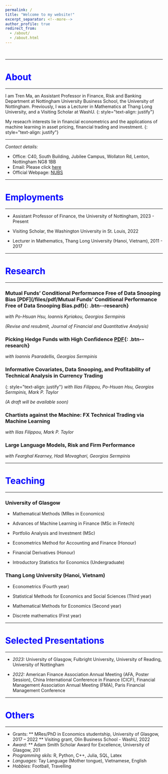 ```yaml
---
permalink: /
title: "Welcome to my website!"
excerpt_separator: <!--more-->
author_profile: true
redirect_from: 
  - /about/
  - /about.html
---
```


$~$

---

<span style="color:blue"> About </span> 
======
---

I am Tren Ma, an Assistant Professor in Finance, Risk and Banking Department at Nottingham University Business School, the University of Nottingham. Previously, I was a Lecturer in Mathematics at Thang Long University, and a Visiting Scholar at WashU. 
{: style="text-align: justify"}

My reseacrh interests lie in financial econometrics and the applications of machine learning in asset pricing, financial trading and investment. 
{: style="text-align: justify"}

---

*Contact details:*

* Office: C40, South Building, Jubilee Campus, Wollaton Rd, Lenton, Nottingham NG8 1BB
* Email: Please click [here](mailto:Tren.Ma@nottingham.ac.uk)
* Official Webpage: [NUBS](https://www.nottingham.ac.uk/business/people/liztm.phtml)

---

<span style="color:blue"> Employments </span> 
======
---
* Assistant Professor of Finance, the University of Nottingham, 2023 - Present

* Visiting Scholar, the Washington University in St. Louis, 2022

* Lecturer in Mathematics, Thang Long University (Hanoi, Vietnam), 2011 - 2017

---

<span style="color:blue"> Research </span> 
======
---

### Mutual Funds’ Conditional Performance Free of Data Snooping Bias [PDF](/files/pdf/Mutual Funds’ Conditional Performance Free of Data Snooping Bias.pdf){: .btn--research}
*with Po-Hsuan Hsu, Ioannis Kyriakou, Georgios Sermpinis*

*(Revise and resubmit, Journal of Financial and Quantitative Analysis)*


### Picking Hedge Funds with High Confidence [PDF](/files/pdf/Picking_Hedge_Funds_with_High_Confidence.pdf){: .btn--research}
*with Ioannis Psaradellis, Georgios Sermpinis*


### Informative Covariates, Data Snooping, and Profitability of Technical Analysis in Currency Trading 
{: style="text-align: justify"}
*with Ilias Filippou, Po-Hsuan Hsu, Georgios Sermpinis, Mark P. Taylor*

*(A draft will be available soon)*

### Chartists against the Machine: FX Technical Trading via Machine Learning
*with Ilias Filippou, Mark P. Taylor*

### Large Language Models, Risk and Firm Performance
*with Fearghal Kearney, Hadi Movaghari, Georgios Sermpinis*

---

<span style="color:blue"> Teaching </span> 
=====
---

### University of Glasgow

  * Mathematical Methods (MRes in Economics)

  * Advances of Machine Learning in Finance (MSc in Fintech)

  * Portfolio Analysis and Investment (MSc)

  * Econometrics Method for Accounting and Finance (Honour)

  * Financial Derivatives (Honour)

  * Introductory Statistics for Economics (Undergraduate)
  
### Thang Long University (Hanoi, Vietnam)

  *   Econometrics (Fourth year)

  *   Statistical Methods for Economics and Social Sciences (Third year)

  *   Mathematical Methods for Economics (Second year)

  *   Discrete mathematics (First year)

---

<span style="color:blue"> Selected Presentations </span> 
=====
---

* *2023:* University of Glasgow, Fulbright University, University of Reading, University of Nottingham

* *2022:*  American Finance Association Annual Meeting (AFA, Poster Session),  China International Conference in Finance (CICF), Financial Management Association Annual Meeting (FMA), Paris Financial Management Conference

---

<span style="color:blue"> Others </span> 
=====
---

* Grants:
** MRes/PhD in Economics studentship, University of Glasgow, 2017 – 2022
** Visiting grant, Olin Business School - WashU, 2022
* *Award:*
** Adam Smith Scholar Award for Excellence, University of Glasgow, 201
* *Programming skils:* R, Python, C++, Julia, SQL, Latex
* *Languages:* Tay Language (Mother tongue), Vietnamese, English
* *Hobbies:* Football, Travelling
